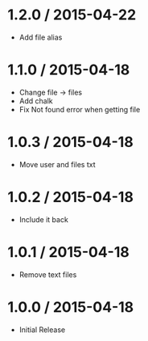 1.2.0 / 2015-04-22
==================

  * Add file alias

1.1.0 / 2015-04-18
==================

  * Change file -> files
  * Add chalk
  * Fix Not found error when getting file

1.0.3 / 2015-04-18
==================

  * Move user and files txt

1.0.2 / 2015-04-18
==================

  * Include it back

1.0.1 / 2015-04-18
==================

  * Remove text files

1.0.0 / 2015-04-18
==================

  * Initial Release
